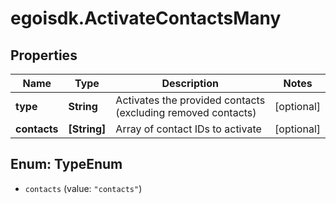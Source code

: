 # egoisdk.ActivateContactsMany

## Properties

Name | Type | Description | Notes
------------ | ------------- | ------------- | -------------
**type** | **String** | Activates the provided contacts (excluding removed contacts) | [optional] 
**contacts** | **[String]** | Array of contact IDs to activate | [optional] 



## Enum: TypeEnum


* `contacts` (value: `"contacts"`)




